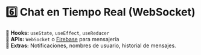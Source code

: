 # 6️⃣ **Chat en Tiempo Real (WebSocket)**

🔹 **Hooks:** `useState`, `useEffect`, `useReducer`  
🔹 **APIs:** `WebSocket` o [Firebase](https://firebase.google.com/) para mensajería  
🔹 **Extras:** Notificaciones, nombres de usuario, historial de mensajes.
